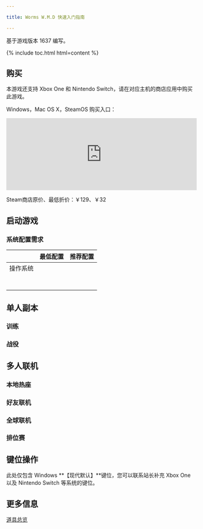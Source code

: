 ```yaml
---

title: Worms W.M.D 快速入门指南

---
```


基于游戏版本 1637 编写。

{% include toc.html html=content %}

## 购买

本游戏还支持 Xbox One 和 Nintendo Switch，请在对应主机的商店应用中购买此游戏。

Windows，Mac OS X，SteamOS 购买入口：

<iframe src="https://store.steampowered.com/widget/327030/" style="width:100%; height:190px; max-width:646px; border:none"></iframe>

Steam商店原价、最低折价：￥129、￥32

## 启动游戏

### 系统配置需求

|          | 最低配置 | 推荐配置 |
| -------- | -------- | -------- |
| 操作系统 |          |          |
|          |          |          |
|          |          |          |
|          |          |          |
|          |          |          |
|          |          |          |
|          |          |          |
|          |          |          |



## 单人副本

### 训练

### 战役



## 多人联机

### 本地热座

### 好友联机

### 全球联机

### 排位赛

## 键位操作

此处仅包含 Windows **【现代默认】**键位，您可以联系站长补充 Xbox One 以及 Nintendo Switch 等系统的键位。



## 更多信息

[道具总览](props.md)